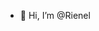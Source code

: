 - 👋 Hi, I’m @Rienel

<!---
Rienel/Rienel is a ✨ special ✨ repository because its `README.md` (this file) appears on your GitHub profile.
You can click the Preview link to take a look at your changes.
--->
